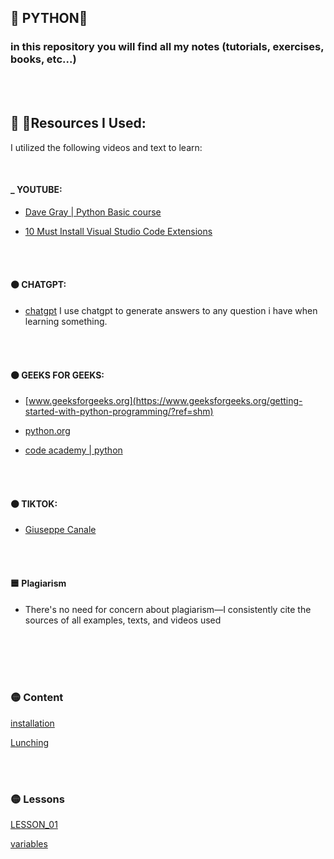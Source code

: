## 🐍 PYTHON🐍

### in this repository you will find all my notes (tutorials, exercises, books, etc...)

<br>
<br>

## 📝  🚀Resources I Used:

I utilized the following videos and text to learn:

<br>

#### _ YOUTUBE:



- [Dave Gray | Python Basic course](https://www.youtube.com/playlist?list=PL0Zuz27SZ-6MQri81d012LwP5jvFZ_scc)

- [10 Must Install Visual Studio Code Extensions](https://youtu.be/bJN1P07_lLo?feature=shared)

<br>
<br>

#### 🟠 CHATGPT:



- [chatgpt](https://chatgpt.com/)
  I use chatgpt to generate answers to any question i have when learning something.

<br>
<br>

#### 🟠 GEEKS FOR GEEKS:



- [www.geeksforgeeks.org](https://www.geeksforgeeks.org/getting-started-with-python-programming/?ref=shm)

- [python.org](https://www.python.org/doc/)

- [code academy | python](https://www.codecademy.com/resources/docs/python)

<br>
<br>

#### 🟠 TIKTOK:

- [Giuseppe Canale](https://www.tiktok.com/@_gcanale)

<br>

<br>

#### 🟦 Plagiarism

- There's no need for concern about plagiarism—I consistently cite the sources of all examples, texts, and videos used

<br>
<br>

<br>
<br>

### 🟡 Content

[installation](./z__all_mds/0_installation.md)

[Lunching](./z__all_mds/1_LaunchIt.md)

<br>
<br>

### 🟡 Lessons

[LESSON_01](./LESSON_01/)

[variables](./z__all_mds/2_variables.md)
